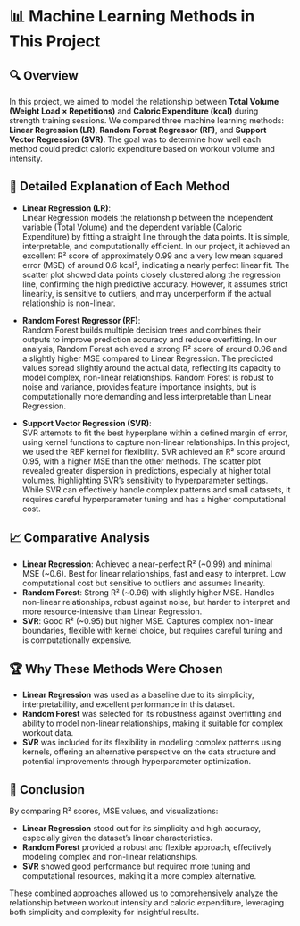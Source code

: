 # 📊 Machine Learning Methods in This Project

## 🔍 Overview
In this project, we aimed to model the relationship between **Total Volume (Weight Load × Repetitions)** and **Caloric Expenditure (kcal)** during strength training sessions. We compared three machine learning methods: **Linear Regression (LR)**, **Random Forest Regressor (RF)**, and **Support Vector Regression (SVR)**. The goal was to determine how well each method could predict caloric expenditure based on workout volume and intensity.

## 🧠 Detailed Explanation of Each Method

* **Linear Regression (LR)**:  
Linear Regression models the relationship between the independent variable (Total Volume) and the dependent variable (Caloric Expenditure) by fitting a straight line through the data points. It is simple, interpretable, and computationally efficient. In our project, it achieved an excellent R² score of approximately 0.99 and a very low mean squared error (MSE) of around 0.6 kcal², indicating a nearly perfect linear fit. The scatter plot showed data points closely clustered along the regression line, confirming the high predictive accuracy. However, it assumes strict linearity, is sensitive to outliers, and may underperform if the actual relationship is non-linear.

* **Random Forest Regressor (RF)**:  
Random Forest builds multiple decision trees and combines their outputs to improve prediction accuracy and reduce overfitting. In our analysis, Random Forest achieved a strong R² score of around 0.96 and a slightly higher MSE compared to Linear Regression. The predicted values spread slightly around the actual data, reflecting its capacity to model complex, non-linear relationships. Random Forest is robust to noise and variance, provides feature importance insights, but is computationally more demanding and less interpretable than Linear Regression.

* **Support Vector Regression (SVR)**:  
SVR attempts to fit the best hyperplane within a defined margin of error, using kernel functions to capture non-linear relationships. In this project, we used the RBF kernel for flexibility. SVR achieved an R² score around 0.95, with a higher MSE than the other methods. The scatter plot revealed greater dispersion in predictions, especially at higher total volumes, highlighting SVR’s sensitivity to hyperparameter settings. While SVR can effectively handle complex patterns and small datasets, it requires careful hyperparameter tuning and has a higher computational cost.

## 📈 Comparative Analysis
* **Linear Regression**: Achieved a near-perfect R² (~0.99) and minimal MSE (~0.6). Best for linear relationships, fast and easy to interpret. Low computational cost but sensitive to outliers and assumes linearity.
* **Random Forest**: Strong R² (~0.96) with slightly higher MSE. Handles non-linear relationships, robust against noise, but harder to interpret and more resource-intensive than Linear Regression.
* **SVR**: Good R² (~0.95) but higher MSE. Captures complex non-linear boundaries, flexible with kernel choice, but requires careful tuning and is computationally expensive.

## 🏆 Why These Methods Were Chosen
* **Linear Regression** was used as a baseline due to its simplicity, interpretability, and excellent performance in this dataset.
* **Random Forest** was selected for its robustness against overfitting and ability to model non-linear relationships, making it suitable for complex workout data.
* **SVR** was included for its flexibility in modeling complex patterns using kernels, offering an alternative perspective on the data structure and potential improvements through hyperparameter optimization.

## 🔬 Conclusion
By comparing R² scores, MSE values, and visualizations:
* **Linear Regression** stood out for its simplicity and high accuracy, especially given the dataset’s linear characteristics.
* **Random Forest** provided a robust and flexible approach, effectively modeling complex and non-linear relationships.
* **SVR** showed good performance but required more tuning and computational resources, making it a more complex alternative.

These combined approaches allowed us to comprehensively analyze the relationship between workout intensity and caloric expenditure, leveraging both simplicity and complexity for insightful results.
